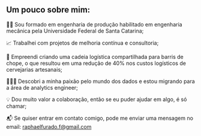 ## Um pouco sobre mim:

👨‍🎓 Sou formado em engenharia de produção habilitado em engenharia mecânica pela Universidade Federal de Santa Catarina;

📈 Trabalhei com projetos de melhoria contínua e consultoria;

🍻 Empreendi criando uma cadeia logística compartilhada para barris de chope, o que resultou em uma redução de 40% nos custos logísticos de cervejarias artesanais;

👨🏻‍💻 Descobri a minha paixão pelo mundo dos dados e estou migrando para a área de analytics engineer; 

💡  Dou muito valor a colaboração, então se eu puder ajudar em algo, é só chamar;

📬  Se quiser entrar em contato comigo, pode me enviar uma mensagem no email: raphaelfurado.f@gmail.com

<!---
rapha-ff/rapha-ff is a ✨ special ✨ repository because its `README.md` (this file) appears on your GitHub profile.
You can click the Preview link to take a look at your changes.
--->
